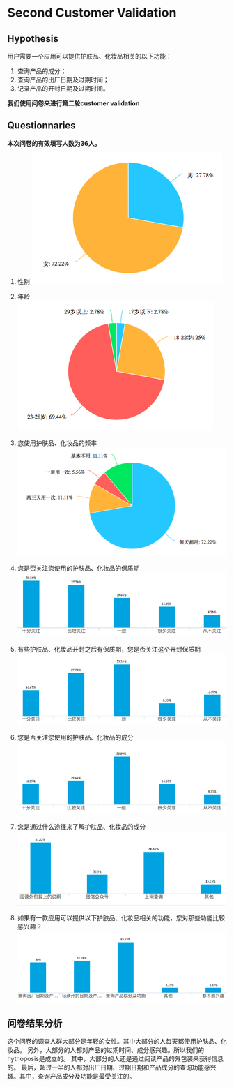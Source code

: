 # Second Customer Validation

## Hypothesis
用户需要一个应用可以提供护肤品、化妆品相关的以下功能：
1. 查询产品的成分；
2. 查询产品的出厂日期及过期时间；
3. 记录产品的开封日期及过期时间。

**我们使用问卷来进行第二轮customer validation**

## Questionnaries

**本次问卷的有效填写人数为36人。**

1. 性别
![](img/customer_validation/gender.png)

2. 年龄
![](img/customer_validation/age.png)

3. 您使用护肤品、化妆品的频率
![](img/customer_validation/frequency.png)

4. 您是否关注您使用的护肤品、化妆品的保质期
![](img/customer_validation/term.png)

5. 有些护肤品、化妆品开封之后有保质期，您是否关注这个开封保质期
![](img/customer_validation/open_term.png)

6. 您是否关注您使用的护肤品、化妆品的成分
![](img/customer_validation/component.png)

7. 您是通过什么途径来了解护肤品、化妆品的成分
![](img/customer_validation/approach.png)

8. 如果有一款应用可以提供以下护肤品、化妆品相关的功能，您对那些功能比较感兴趣？
![](img/customer_validation/func.png)

## 问卷结果分析
这个问卷的调查人群大部分是年轻的女性。其中大部分的人每天都使用护肤品、化妆品。
另外，大部分的人都对产品的过期时间、成分感兴趣。所以我们的hythoposis是成立的。
其中，大部分的人还是通过阅读产品的外包装来获得信息的。
最后，超过一半的人都对出厂日期、过期日期和产品成分的查询功能感兴趣。其中，查询产品成分及功能是最受关注的。

